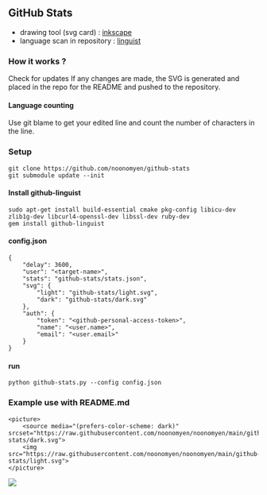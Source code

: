 ## GitHub Stats
- drawing tool (svg card) : [inkscape](https://inkscape.org/)
- language scan in repository : [linguist](https://github.com/github/linguist)

### How it works ?
Check for updates If any changes are made, the SVG is generated and placed in the repo for the README and pushed to the repository.

#### Language counting
Use git blame to get your edited line and count the number of characters in the line.

### Setup
```
git clone https://github.com/noonomyen/github-stats
git submodule update --init
```

#### Install github-linguist
```
sudo apt-get install build-essential cmake pkg-config libicu-dev zlib1g-dev libcurl4-openssl-dev libssl-dev ruby-dev
gem install github-linguist
```

#### config.json
```
{
    "delay": 3600,
    "user": "<target-name>",
    "stats": "github-stats/stats.json",
    "svg": {
        "light": "github-stats/light.svg",
        "dark": "github-stats/dark.svg"
    },
    "auth": {
        "token": "<github-personal-access-token>",
        "name": "<user.name>",
        "email": "<user.email>"
    }
}
```

#### run
```
python github-stats.py --config config.json
```

### Example use with README.md

```
<picture>
    <source media="(prefers-color-scheme: dark)" srcset="https://raw.githubusercontent.com/noonomyen/noonomyen/main/github-stats/dark.svg">
    <img src="https://raw.githubusercontent.com/noonomyen/noonomyen/main/github-stats/light.svg">
</picture>
```

<picture>
    <source media="(prefers-color-scheme: dark)" srcset="https://raw.githubusercontent.com/noonomyen/noonomyen/main/github-stats/dark.svg">
    <img src="https://raw.githubusercontent.com/noonomyen/noonomyen/main/github-stats/light.svg">
</picture>

